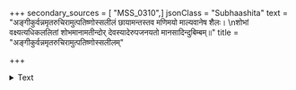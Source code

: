 +++
secondary_sources = [ "MSS_0310",]
jsonClass = "Subhaashita"
text = "अङ्गीकुर्वन्नमृतरुचिरामुत्पतिष्णोस्सलीलं छायामन्तस्तव मणिमयो माल्यवानेष शैलः।  \nशोभां वक्ष्यत्यधिकललितां शोभमानामतीन्दोर् देवस्यादेरुपजनयतो मानसादिन्दुबिम्बम्॥"
title = "अङ्गीकुर्वन्नमृतरुचिरामुत्पतिष्णोस्सलीलम्"

+++

<details><summary>Text</summary>

अङ्गीकुर्वन्नमृतरुचिरामुत्पतिष्णोस्सलीलं छायामन्तस्तव मणिमयो माल्यवानेष शैलः।  
शोभां वक्ष्यत्यधिकललितां शोभमानामतीन्दोर् देवस्यादेरुपजनयतो मानसादिन्दुबिम्बम्॥
</details>
